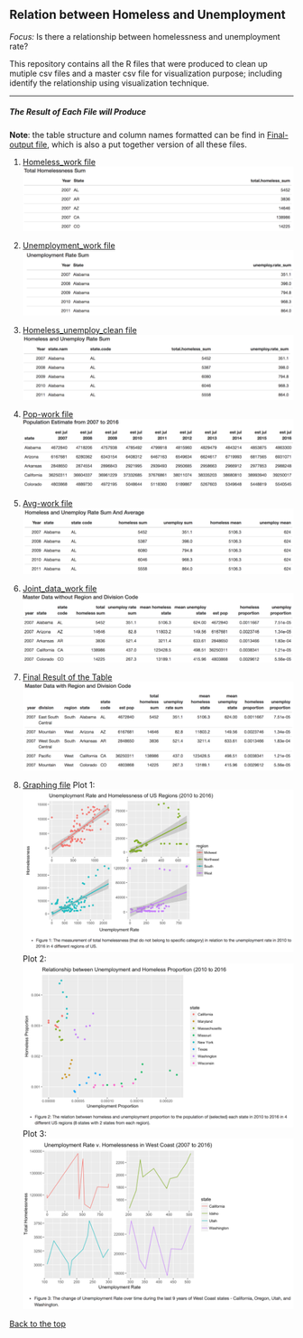 <a id="top"></a>

## Relation between Homeless and Unemployment 

_Focus:_ Is there a relationship between homelessness and unemployment rate?

This repository contains all the R files that were produced to clean up mutiple csv files 
and a master csv file for visualization purpose; including identify the relationship using 
visualization technique. 

***

##### The Result of Each File will Produce

**Note**: the table structure and column names formatted can be find in [Final-output file](https://github.com/linhly2012/FinalProjectSOC225/blob/master/Final%20Project%20225/Final-output.Rmd), which is also a put together version of all these files. 

1. [Homeless_work file](https://github.com/linhly2012/FinalProjectSOC225/blob/master/Final%20Project%20225/homeless_work.R)
      <img src="img/total-homeless-sum.png"/> 
    
2. [Unemployment_work file](https://github.com/linhly2012/FinalProjectSOC225/blob/master/Final%20Project%20225/unemployment_work.R)
      <img src="img/unemploy-sum.png"/> 

3. [Homeless_unemploy_clean file](https://github.com/linhly2012/FinalProjectSOC225/blob/master/Final%20Project%20225/homeless_unemploy_clean.R)
      <img src="img/homeless-and-unemploy-sum.png"/> 

4. [Pop-work file](https://github.com/linhly2012/FinalProjectSOC225/blob/master/Final%20Project%20225/pop-work.R)
      <img src="img/pop-est-07-16.png"/> 

5. [Avg-work file](https://github.com/linhly2012/FinalProjectSOC225/blob/master/Final%20Project%20225/avg-work.R)
      <img src="img/homeless-unemploy-sum-and-avg.png"/> 

6.  [Joint_data_work file](https://github.com/linhly2012/FinalProjectSOC225/blob/master/Final%20Project%20225/joint_data_work.R)
      <img src="img/master-data.png"/>

7. [Final Result of the Table](https://github.com/linhly2012/FinalProjectSOC225/blob/master/Final%20Project%20225/joint_region_n_division.R)
      <img src="img/master-with-region-and-divsion.png"/> 

8. [Graphing file](https://github.com/linhly2012/FinalProjectSOC225/blob/master/Final%20Project%20225/Graphing.Rmd)
      Plot 1: <img src="img/plot-1.png"/> 
      Plot 2: <img src="img/plot-2.png"/>
      Plot 3: <img src="img/plot-3.png"/>

[Back to the top](#top)
